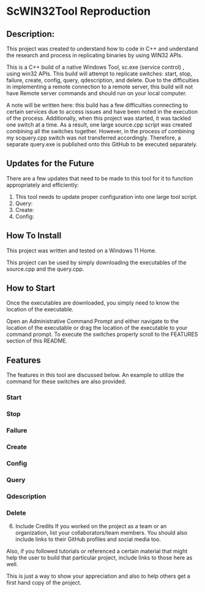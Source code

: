 # ScWIN32Tool Reproduction

## Description:

This project was created to understand how to code in C++ and understand the research and process in replicating binaries by using WIN32 APIs. 

This is a C++ build of a native Windows Tool, sc.exe (service control) , using win32 APIs. This build will attempt to replicate switches: start, stop, failure, create, config, query, qdescription, and delete. Due to the difficulties in implementing a remote connection to a remote server, this build will not have Remote server commands and should run on your local computer. 

A note will be written here: this build has a few difficulties connecting to certain services due to access issues and have been noted in the execution of the process. Additionally, when this project was started, it was tackled one switch at a time. As a result, one large source.cpp script was created combining all the switches together. However, in the process of combining my scquery.cpp switch was not transferred accordingly. Therefore, a separate query.exe is published onto this GitHub to be executed separately.

## Updates for the Future
There are a few updates that need to be made to this tool for it to function appropriately and efficiently: 

1. This tool needs to update proper configuration into one large tool script.
2. Query: 
3. Create: 
4. Config: 
   

## How To Install

This project was written and tested on a Windows 11 Home.

This project can be used by simply downloading the executables of the source.cpp and the query.cpp.

## How to Start

Once the executables are downloaded, you simply need to know the location of the executable. 

Open an Administrative Command Prompt and either navigate to the location of the executable or drag the location of the executable to your command prompt. To execute the switches properly scroll to the FEATURES section of this README.

## Features

The features in this tool are discussed below. An example to utilize the command for these switches are also provided.

### Start



### Stop



### Failure




### Create



### Config



### Query



### Qdescription



### Delete


6. Include Credits
If you worked on the project as a team or an organization, list your collaborators/team members. You should also include links to their GitHub profiles and social media too.

Also, if you followed tutorials or referenced a certain material that might help the user to build that particular project, include links to those here as well.

This is just a way to show your appreciation and also to help others get a first hand copy of the project.


